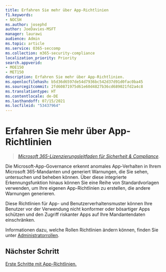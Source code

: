 ```yaml
---
title: Erfahren Sie mehr über App-Richtlinien
f1.keywords:
- NOCSH
ms.author: josephd
author: JoeDavies-MSFT
manager: laurawi
audience: Admin
ms.topic: article
ms.service: O365-seccomp
ms.collection: m365-security-compliance
localization_priority: Priority
search.appverid:
- MOE150
- MET150
description: Erfahren Sie mehr über App-Richtlinien.
ms.openlocfilehash: b5d36d6597de54d7936bc542d37d91d0fac0ba45
ms.sourcegitcommit: 2fd60871975d61e60d4827b36cd689021fd2a4c8
ms.translationtype: HT
ms.contentlocale: de-DE
ms.lasthandoff: 07/15/2021
ms.locfileid: "53437964"
---
```

# <a name="learn-about-app-policies"></a>Erfahren Sie mehr über App-Richtlinien

>*[Microsoft 365-Lizenzierungsleitfaden für Sicherheit & Compliance](https://aka.ms/ComplianceSD).*

Die Microsoft-App-Governance erkennt anomales App-Verhalten in Ihrem Microsoft 365-Mandanten und generiert Warnungen, die Sie sehen, untersuchen und beheben können. Über diese integrierte Erkennungsfunktion hinaus können Sie eine Reihe von Standardvorlagen verwenden, um Ihre eigenen App-Richtlinien zu erstellen, die andere Warnungen generieren.

Diese Richtlinien für App- und Benutzerverhaltensmuster können Ihre Benutzer vor der Verwendung nicht konformer oder bösartiger Apps schützen und den Zugriff riskanter Apps auf Ihre Mandantendaten einschränken.

Informationen dazu, welche Rollen Richtlinien ändern können, finden Sie unter [Administratorrollen](app-governance-get-started.md#administrator-roles).

<!--
How app policies are the method by which MAPG detects app anomolies resulting in detection (alerts) and remediation (manual or automatic) 


CFA #2 Scenario 1: As an admin, I can quickly set up policies to govern M365 apps in my tenant using MAPG out-of-the-box templates
CFA #2 Scenario 2: As an admin, I can create customized policies to govern M365 apps in my tenant to meet my organizations requirements.
CFA #2 Scenario 3: As an admin or policy reviewer, I can view all policies created in my environment and quickly see which policies have associated alerts. 
CFA #2 Scenario 4: As an admin, I can adjust policies efficiently to meet changing needs.

App policy templates

- Basic info
- Policy settings and conditions
- Actions
- Status

--> 

## <a name="next-step"></a>Nächster Schritt

[Erste Schritte mit App-Richtlinien.](app-governance-app-policies-get-started.md)
